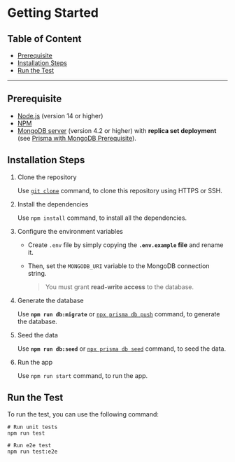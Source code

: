 <h1>Getting Started</h1>

<h2>Table of Content</h2>

- [Prerequisite](#prerequisite)
- [Installation Steps](#installation-steps)
- [Run the Test](#run-the-test)

---

## Prerequisite

- [Node.js](https://nodejs.org/en) (version 14 or higher)
- [NPM](https://www.npmjs.com)
- [MongoDB server](https://www.mongodb.com/try/download/community) (version 4.2 or higher) with **replica set deployment**
  (see [Prisma with MongoDB Prerequisite](https://www.prisma.io/docs/getting-started/setup-prisma/start-from-scratch/mongodb-typescript-mongodb#prerequisites)).

## Installation Steps

1. Clone the repository

    Use [`git clone`](https://www.git-scm.com/docs/git-clone) command, to clone this repository using HTTPS or SSH.

1. Install the dependencies

    Use `npm install` command, to install all the dependencies.

1. Configure the environment variables

    - Create `.env` file by simply copying the **`.env.example` file** and rename it.
    - Then, set the `MONGODB_URI` variable to the MongoDB connection string.

      > You must grant **read-write access** to the database.

1. Generate the database

    Use **`npm run db:migrate`** or [`npx prisma db push`](https://www.prisma.io/docs/reference/api-reference/command-reference#db-push) command, to generate the database.

1. Seed the data

    Use **`npm run db:seed`** or [`npx prisma db seed`](https://www.prisma.io/docs/guides/migrate/seed-database#seeding-your-database-with-typescript-or-javascript) command, to seed the data.

1. Run the app

    Use `npm run start` command, to run the app.

## Run the Test

To run the test, you can use the following command:

```shell
# Run unit tests
npm run test

# Run e2e test
npm run test:e2e
```
